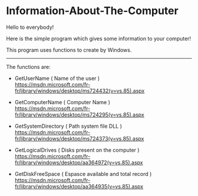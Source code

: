 # Information-About-The-Computer

Hello to everybody! 

Here is the simple program which gives some information to your computer!

This program uses functions to create by Windows.
<hr>
The functions are:

  - GetUserName ( Name of the user )<br>
    https://msdn.microsoft.com/fr-fr/library/windows/desktop/ms724432(v=vs.85).aspx
    
  - GetComputerName ( Computer Name )<br>
    https://msdn.microsoft.com/fr-fr/library/windows/desktop/ms724295(v=vs.85).aspx
    
  - GetSystemDirectory ( Path system file DLL )<br>
    https://msdn.microsoft.com/fr-fr/library/windows/desktop/ms724373(v=vs.85).aspx
    
  - GetLogicalDrives ( Disks present on the computer )<br>
    https://msdn.microsoft.com/fr-fr/library/windows/desktop/aa364972(v=vs.85).aspx
    
  - GetDiskFreeSpace ( Espasce available and total record )<br>
    https://msdn.microsoft.com/fr-fr/library/windows/desktop/aa364935(v=vs.85).aspx

